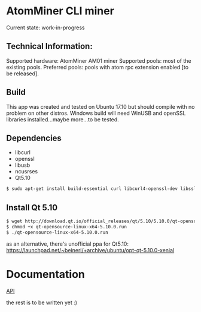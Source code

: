 AtomMiner CLI miner
==============

Current state: work-in-progress

Technical Information:
-----------------------------

Supported hardware: AtomMiner AM01 miner
Supported pools: most of the existing pools. 
Preferred pools: pools with atom rpc extension enabled [to be released].

Build
-----------------------------

This app was created and tested on Ubuntu 17.10 but should compile with no problem on other distros. Windows build will need WinUSB and openSSL libraries installed...maybe more...to be tested.

Dependencies 
-----------------------------
+ libcurl
+ openssl
+ libusb
+ ncusrses
+ Qt5.10

```sh
$ sudo apt-get install build-essential curl libcurl4-openssl-dev libssl-dev libusb-dev libncurses-dev 
```

Install Qt 5.10
-----------------------------
```sh
$ wget http://download.qt.io/official_releases/qt/5.10/5.10.0/qt-opensource-linux-x64-5.10.0.run
$ chmod +x qt-opensource-linux-x64-5.10.0.run
$ ./qt-opensource-linux-x64-5.10.0.run
```

as an alternative, there's unofficial ppa for Qt5.10:
https://launchpad.net/~beineri/+archive/ubuntu/opt-qt-5.10.0-xenial


Documentation
==============
[API](docs/api.md)

the rest is to be written yet :)

